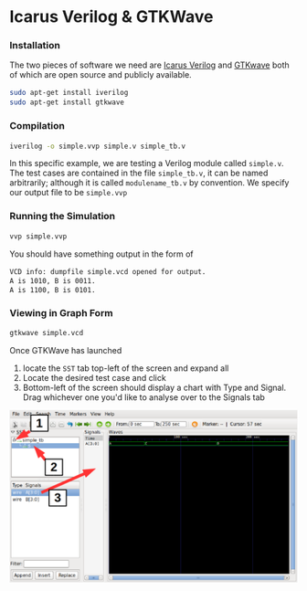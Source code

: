 # Icarus Verilog & GTKWave

### Installation 
The two pieces of software we need are [Icarus Verilog](http://iverilog.icarus.com/) and [GTKwave](http://gtkwave.sourceforge.net/) both of which are open source and publicly available. 
```bash
sudo apt-get install iverilog
sudo apt-get install gtkwave
```

### Compilation
```bash
iverilog -o simple.vvp simple.v simple_tb.v
```
In this specific example, we are testing a Verilog module called `simple.v`. The test cases are contained in the file `simple_tb.v`, it can be named arbitrarily; although it is called `modulename_tb.v` by convention. We specify our output file to be `simple.vvp`

### Running the Simulation
```bash
vvp simple.vvp
```
You should have something output in the form of 
```
VCD info: dumpfile simple.vcd opened for output.
A is 1010, B is 0011.
A is 1100, B is 0101.
```

### Viewing in Graph Form
```bash
gtkwave simple.vcd
```
Once GTKWave has launched
  1. locate the `SST` tab top-left of the screen and expand all
  2. Locate the desired test case and click
  3. Bottom-left of the screen should display a chart with Type and Signal. Drag whichever one you'd like to analyse over to the Signals tab

![gtkwave annotated screenshot](gtkwave-annotated.png)

